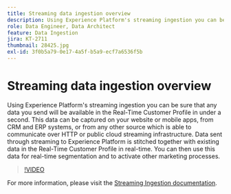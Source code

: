 ```yaml
---
title: Streaming data ingestion overview
description: Using Experience Platform's streaming ingestion you can be sure that any data you send will be available in the Real-Time Customer Profile in under a second. This data can be captured on your website or mobile apps, from CRM and ERP systems, or from any other source which is able to communicate over HTTP or public cloud streaming infrastructure. Data sent through streaming to Experience Platform is stitched together with existing data in the Real-Time Customer Profile in real-time. You can then use this data for real-time segmentation and to activate other marketing processes.
role: Data Engineer, Data Architect
feature: Data Ingestion
jira: KT-2711
thumbnail: 28425.jpg
exl-id: 3f0b5a79-0e17-4a5f-b5a9-ecf7a6536f5b
---
```

# Streaming data ingestion overview

Using Experience Platform's streaming ingestion you can be sure that any data you send will be available in the Real-Time Customer Profile in under a second. This data can be captured on your website or mobile apps, from CRM and ERP systems, or from any other source which is able to communicate over HTTP or public cloud streaming infrastructure. Data sent through streaming to Experience Platform is stitched together with existing data in the Real-Time Customer Profile in real-time. You can then use this data for real-time segmentation and to activate other marketing processes.

>[!VIDEO](https://video.tv.adobe.com/v/28425?quality=12&learn=on)

For more information, please visit the [Streaming Ingestion documentation](https://experienceleague.adobe.com/docs/experience-platform/ingestion/streaming/overview.html).